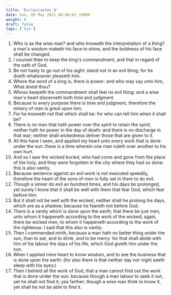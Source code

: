 ```yaml
---
title: 'Ecclesiastes 8'
date: Sun, 09 May 2021 00:00:01 +0000
weight: 8
draft: false
tags: ['kjv'] 
---
```


1. Who is as the wise man? and who knoweth the interpretation of a thing? a man's wisdom maketh his face to shine, and the boldness of his face shall be changed.
2. I counsel thee to keep the king's commandment, and that in regard of the oath of God.
3. Be not hasty to go out of his sight: stand not in an evil thing; for he doeth whatsoever pleaseth him.
4. Where the word of a king is, there is power: and who may say unto him, What doest thou?
5. Whoso keepeth the commandment shall feel no evil thing: and a wise man's heart discerneth both time and judgment.
6. Because to every purpose there is time and judgment, therefore the misery of man is great upon him.
7. For he knoweth not that which shall be: for who can tell him when it shall be?
8. There is no man that hath power over the spirit to retain the spirit; neither hath he power in the day of death: and there is no discharge in that war; neither shall wickedness deliver those that are given to it.
9. All this have I seen, and applied my heart unto every work that is done under the sun: there is a time wherein one man ruleth over another to his own hurt.
10. And so I saw the wicked buried, who had come and gone from the place of the holy, and they were forgotten in the city where they had so done: this is also vanity.
11. Because sentence against an evil work is not executed speedily, therefore the heart of the sons of men is fully set in them to do evil.
12. Though a sinner do evil an hundred times, and his days be prolonged, yet surely I know that it shall be well with them that fear God, which fear before him:
13. But it shall not be well with the wicked, neither shall he prolong his days, which are as a shadow; because he feareth not before God.
14. There is a vanity which is done upon the earth; that there be just men, unto whom it happeneth according to the work of the wicked; again, there be wicked men, to whom it happeneth according to the work of the righteous: I said that this also is vanity.
15. Then I commended mirth, because a man hath no better thing under the sun, than to eat, and to drink, and to be merry: for that shall abide with him of his labour the days of his life, which God giveth him under the sun.
16. When I applied mine heart to know wisdom, and to see the business that is done upon the earth: (for also there is that neither day nor night seeth sleep with his eyes:)
17. Then I beheld all the work of God, that a man cannot find out the work that is done under the sun: because though a man labour to seek it out, yet he shall not find it; yea farther; though a wise man think to know it, yet shall he not be able to find it.
